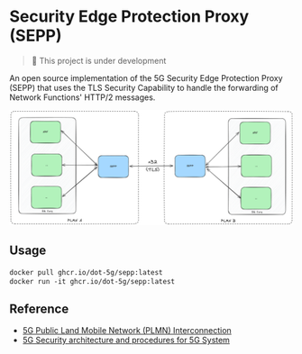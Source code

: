 # Security Edge Protection Proxy (SEPP)

> :construction: This project is under development

An open source implementation of the 5G Security Edge Protection Proxy (SEPP) that uses the TLS Security Capability to handle the forwarding of Network Functions' HTTP/2 messages.

![SEPP](sepp.png)

## Usage

```console
docker pull ghcr.io/dot-5g/sepp:latest
docker run -it ghcr.io/dot-5g/sepp:latest
```

## Reference

- [5G Public Land Mobile Network (PLMN) Interconnection](https://www.etsi.org/deliver/etsi_ts/129500_129599/129573/16.03.00_60/ts_129573v160300p.pdf)
- [5G Security architecture and procedures for 5G System](https://www.etsi.org/deliver/etsi_ts/133500_133599/133501/16.03.00_60/ts_133501v160300p.pdf)
